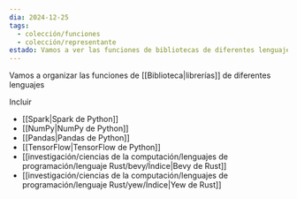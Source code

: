 ```yaml
---
dia: 2024-12-25
tags:
  - colección/funciones
  - colección/representante
estado: Vamos a ver las funciones de bibliotecas de diferentes lenguajes
---
```

Vamos a organizar las funciones de [[Biblioteca|librerías]] de diferentes lenguajes

Incluir 
* [[Spark|Spark de Python]]
* [[NumPy|NumPy de Python]]
* [[Pandas|Pandas de Python]]
* [[TensorFlow|TensorFlow de Python]]
* [[investigación/ciencias de la computación/lenguajes de programación/lenguaje Rust/bevy/Índice|Bevy de Rust]]
* [[investigación/ciencias de la computación/lenguajes de programación/lenguaje Rust/yew/Índice|Yew de Rust]]